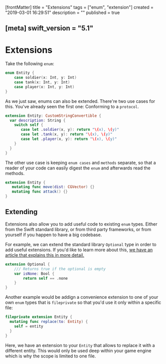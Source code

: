 [frontMatter]
title = "Extensions"
tags = ["enum", "extension"]
created = "2019-03-01 16:29:51"
description = ""
published = true

[meta]
swift_version = "5.1"
---

# Extensions

Take the following `enum`:

``` Swift
enum Entity {
    case soldier(x: Int, y: Int)
    case tank(x: Int, y: Int)
    case player(x: Int, y: Int)
}
```

As we just saw, enums can also be extended. There're two use cases for this.
You've already seen the first one: Conforming to a `protocol`.

``` Swift
extension Entity: CustomStringConvertible {
  var description: String {
    switch self {
       case let .soldier(x, y): return "\(x), \(y)"
       case let .tank(x, y): return "\(x), \(y)"
       case let .player(x, y): return "\(x), \(y)"
    }
  }
}
```

The other use case
is keeping `enum cases` and `methods` separate, so that a
reader of your code can easily digest the `enum` and afterwards 
read the methods.

``` Swift
extension Entity {
   mutating func move(dist: CGVector) {}
   mutating func attack() {}
}
```

## Extending 

Extensions also allow you to add useful code to existing `enum` types. Either from the Swift standard library, or from third party frameworks, or from yourself if you happen to have a big codebase.

For example, we can extend the standard library `Optional` type in order to add useful extensions. If you'd like to learn more about this, [we have an article that explains this in more detail.](apv::optional)

``` Swift
extension Optional {
    /// Returns true if the optional is empty
    var isNone: Bool {
        return self == .none
    }
}
```

Another example would be addign a convenience extension to one of your own `enum` types that is `fileprivate` so that you'd use it only within a specific file:

``` Swift
fileprivate extension Entity {
  mutating func replace(to: Entity) {
    self = entity
  }
}
```

Here, we have an extension to your `Entity` that allows to replace it with a different entity. This would only be used deep within your game engine which is why the scope is limited to one file.
